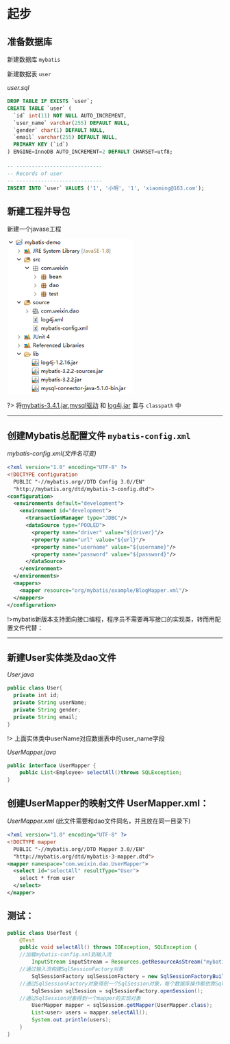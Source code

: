 # 起步

## 准备数据库

新建数据库 `mybatis`

新建数据表 `user`

*user.sql*

```sql
DROP TABLE IF EXISTS `user`;
CREATE TABLE `user` (
  `id` int(11) NOT NULL AUTO_INCREMENT,
  `user_name` varchar(255) DEFAULT NULL,
  `gender` char(1) DEFAULT NULL,
  `email` varchar(255) DEFAULT NULL,
  PRIMARY KEY (`id`)
) ENGINE=InnoDB AUTO_INCREMENT=2 DEFAULT CHARSET=utf8;

-- ----------------------------
-- Records of user
-- ----------------------------
INSERT INTO `user` VALUES ('1', '小明', '1', 'xiaoming@163.com');
```

## 新建工程并导包

新建一个javase工程

![](img/工程.png)

?> 将[mybatis-3.4.1.jar](/jar/mybatis-3.4.1.jar),[mysql驱动](/jar/mysql-connector-java-5.1.14.jar) 和 [log4j.jar](/jar/log4j.jar) 置与 `classpath` 中

---

## 创建Mybatis总配置文件 `mybatis-config.xml`

*mybatis-config.xml(文件名可变)*

```xml
<?xml version="1.0" encoding="UTF-8" ?>
<!DOCTYPE configuration
  PUBLIC "-//mybatis.org//DTD Config 3.0//EN"
  "http://mybatis.org/dtd/mybatis-3-config.dtd">
<configuration>
  <environments default="development">
    <environment id="development">
      <transactionManager type="JDBC"/>
      <dataSource type="POOLED">
        <property name="driver" value="${driver}"/>
        <property name="url" value="${url}"/>
        <property name="username" value="${username}"/>
        <property name="password" value="${password}"/>
      </dataSource>
    </environment>
  </environments>
  <mappers>
    <mapper resource="org/mybatis/example/BlogMapper.xml"/>
  </mappers>
</configuration>
```
!>mybatis新版本支持面向接口编程，程序员不需要再写接口的实现类，转而用配置文件代替：

---

## 新建User实体类及dao文件

*User.java*

```java
public class User{
  private int id;
  private String userName;
  private String gender;
  private String email;
}
```

!> 上面实体类中userName对应数据表中的user_name字段

*UserMapper.java*

```java
public interface UserMapper {
	public List<Employee> selectAll()throws SQLException;
}
```

## 创建UserMapper的映射文件 UserMapper.xml：

*UserMapper.xml*  (此文件需要和dao文件同名，并且放在同一目录下)

```xml
<?xml version="1.0" encoding="UTF-8" ?>
<!DOCTYPE mapper
  PUBLIC "-//mybatis.org//DTD Mapper 3.0//EN"
  "http://mybatis.org/dtd/mybatis-3-mapper.dtd">
<mapper namespace="com.weixin.dao.UserMapper">
  <select id="selectAll" resultType="User">
    select * from user
  </select>
</mapper>
```

## 测试：

```java
public class UserTest {
	@Test
	public void selectAll() throws IOException, SQLException {
    //加载mybatis-config.xml到输入流
		InputStream inputStream = Resources.getResourceAsStream("mybatis-config.xml");
    //通过输入流构建SqlSessionFactory对象
		SqlSessionFactory sqlSessionFactory = new SqlSessionFactoryBuilder().build(inputStream);
    //通过SqlSessionFactory对象得到一个SqlSession对象，每个数据库操作都依靠SqlSession
		SqlSession sqlSession = sqlSessionFactory.openSession();
    //通过SqlSession对象得到一个mapper的实现对象
		UserMapper mapper = sqlSession.getMapper(UserMapper.class);
		List<user> users = mapper.selectAll();
		System.out.println(users);
	}
}
```

